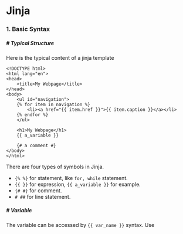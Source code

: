# Jinja

### 1. Basic Syntax

##### # Typical Structure

Here is the typical content of a jinja template

```jinja2
<!DOCTYPE html>
<html lang="en">
<head>
    <title>My Webpage</title>
</head>
<body>
    <ul id="navigation">
    {% for item in navigation %}
        <li><a href="{{ item.href }}">{{ item.caption }}</a></li>
    {% endfor %}
    </ul>

    <h1>My Webpage</h1>
    {{ a_variable }}

    {# a comment #}
</body>
</html>
```

There are four types of symbols in Jinja.

- `{% %}` for statement, like `for, while` statement.
- `{{ }}` for expression, `{{ a_variable }}` for example.
- `{# #}` for comment.
- `# ##` for line statement.



##### # Variable

The variable can be accessed by `{{ var_name }}` syntax. Use



